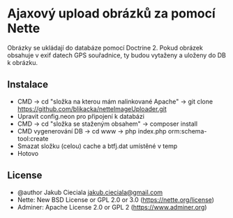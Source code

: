 Ajaxový upload obrázků za pomocí Nette
=============

Obrázky se ukládají do databáze pomocí Doctrine 2. Pokud obrázek obsahuje v exif datech GPS souřadnice, ty budou vytaženy a uloženy do DB k obrázku.

Instalace
----------

- CMD -> cd "složka na kterou mám nalinkované Apache" -> git clone https://github.com/blikacka/netteImageUploader.git
- Upravit config.neon pro připojení k databázi
- CMD -> cd "složka se staženým obsahem" -> composer install
- CMD vygenerování DB -> cd www -> php index.php orm:schema-tool:create
- Smazat složku (celou) cache a btfj.dat umístěné v temp
- Hotovo

License
-------
- @author Jakub Cieciala <jakub.cieciala@gmail.com>
- Nette: New BSD License or GPL 2.0 or 3.0 (https://nette.org/license)
- Adminer: Apache License 2.0 or GPL 2 (https://www.adminer.org)

